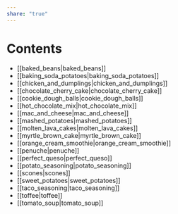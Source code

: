 ```yaml
---
share: "true"
---
```


# Contents
- [[baked_beans|baked_beans]]<br>
- [[baking_soda_potatoes|baking_soda_potatoes]]<br>
- [[chicken_and_dumplings|chicken_and_dumplings]]<br>
- [[chocolate_cherry_cake|chocolate_cherry_cake]]<br>
- [[cookie_dough_balls|cookie_dough_balls]]<br>
- [[hot_chocolate_mix|hot_chocolate_mix]]<br>
- [[mac_and_cheese|mac_and_cheese]]<br>
- [[mashed_potatoes|mashed_potatoes]]<br>
- [[molten_lava_cakes|molten_lava_cakes]]<br>
- [[myrtle_brown_cake|myrtle_brown_cake]]<br>
- [[orange_cream_smoothie|orange_cream_smoothie]]<br>
- [[penuche|penuche]]<br>
- [[perfect_queso|perfect_queso]]<br>
- [[potato_seasoning|potato_seasoning]]<br>
- [[scones|scones]]<br>
- [[sweet_potatoes|sweet_potatoes]]<br>
- [[taco_seasoning|taco_seasoning]]<br>
- [[toffee|toffee]]<br>
- [[tomato_soup|tomato_soup]]<br>